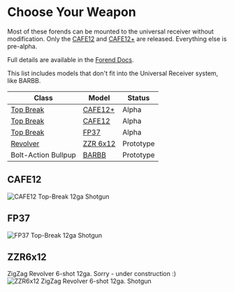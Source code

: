 # Choose Your Weapon

Most of these forends can be mounted to the universal receiver without
modification.
Only the [CAFE12](Forend/TopBreak_CAFE12/README.md) and
[CAFE12+](Forend/TopBreak_CAFE12+/README.md) are released.
Everything else is pre-alpha.

Full details are available in the [Forend Docs](README.md).

This list includes models that don't fit into the Universal Receiver system,
like BARBB.

| Class                                    | Model                                                  | Status    |
|------------------------------------------|--------------------------------------------------------|-----------|
| [Top Break](Forend/TopBreak.md) | [CAFE12+](Forend/TopBreak_CAFE12+/README.md)  | Alpha     |
| [Top Break](Forend/TopBreak.md) | [CAFE12](Forend/TopBreak_CAFE12/README.md)    | Alpha     |
| [Top Break](Forend/TopBreak.md) | [FP37](Forend/TopBreak_FP37/README.md)        | Alpha     |
| [Revolver](Forend/Revolver.md)  | [ZZR 6x12](Forend/Revolver_ZZR6x12/README.md) | Prototype |
| Bolt-Action Bullpup                      | [BARBB](BARBB/BARBB.md)                       | Prototype |


## CAFE12
![CAFE12 Top-Break 12ga Shotgun](Forend/TopBreak_CAFE12/Assembly_htmldoc.jpg)

## FP37
![FP37 Top-Break 12ga Shotgun](Forend/TopBreak_FP37/Assembly_htmldoc.jpg)

## ZZR6x12
ZigZag Revolver 6-shot 12ga. Sorry - under construction :)
![ZZR6x12 ZigZag Revolver 6-shot 12ga. Shotgun](Forend/Revolver_ZZR6x12/Assembly_htmldoc.jpg)

